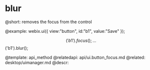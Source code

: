 blur
=============


@short: removes the focus from the control
	


@example:
webix.ui({
    view:"button", 
    id:"b1", 
    value:"Save"
});

$$('b1').focus();
...
$$('b1').blur();


@template:	api_method
@relatedapi:
	api/ui.button_focus.md
@related: 
	desktop/uimanager.md
@descr:


